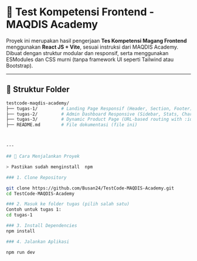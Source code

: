 # 🧪 Test Kompetensi Frontend - MAQDIS Academy

Proyek ini merupakan hasil pengerjaan **Tes Kompetensi Magang Frontend** menggunakan **React JS + Vite**, sesuai instruksi dari MAQDIS Academy. Dibuat dengan struktur modular dan responsif, serta menggunakan ESModules dan CSS murni (tanpa framework UI seperti Tailwind atau Bootstrap).

---

## 📁 Struktur Folder

```bash
testcode-maqdis-academy/
├── tugas-1/         # Landing Page Responsif (Header, Section, Footer)
├── tugas-2/         # Admin Dashboard Responsive (Sidebar, Stats, Chart)
├── tugas-3/         # Dynamic Product Page (URL-based routing with :id)
├── README.md        # File dokumentasi (file ini)



---

## 🚀 Cara Menjalankan Proyek

> Pastikan sudah menginstall  npm

### 1. Clone Repository

git clone https://github.com/Busan24/TestCode-MAQDIS-Academy.git
cd TestCode-MAQDIS-Academy

### 2. Masuk ke folder tugas (pilih salah satu)
Contoh untuk tugas 1:
cd tugas-1

### 3. Install Dependencies
npm install

### 4. Jalankan Aplikasi

npm run dev

